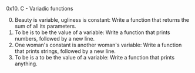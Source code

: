 0x10. C - Variadic functions

0. Beauty is variable, ugliness is constant: Write a function that returns the sum of all its parameters.
1. To be is to be the value of a variable: Write a function that prints numbers, followed by a new line.
2. One woman's constant is another woman's variable: Write a function that prints strings, followed by a new line.
3. To be is a to be the value of a variable: Write a function that prints anything.
